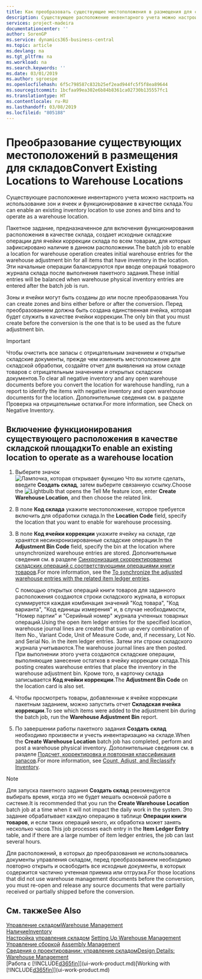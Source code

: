 ```yaml
---
title: Как преобразовать существующие местоположения в размещения для складов | Документы Майкрософт
description: Существующее расположение инвентарного учета можно настроить на использование зон и ячеек и функционирование в качестве склада.
services: project-madeira
documentationcenter: ''
author: SorenGP
ms.service: dynamics365-business-central
ms.topic: article
ms.devlang: na
ms.tgt_pltfrm: na
ms.workload: na
ms.search.keywords: ''
ms.date: 03/01/2019
ms.author: sgroespe
ms.openlocfilehash: 6f5c798587c832b25ef2ead944fc5f5f8ea89644
ms.sourcegitcommit: 1bcfaa99ea302e6b84b8361ca02730b135557fc1
ms.translationtype: HT
ms.contentlocale: ru-RU
ms.lasthandoff: 03/08/2019
ms.locfileid: "805188"
---
```

# <a name="convert-existing-locations-to-warehouse-locations"></a><span data-ttu-id="4d036-103">Преобразование существующих местоположений в размещения для складов</span><span class="sxs-lookup"><span data-stu-id="4d036-103">Convert Existing Locations to Warehouse Locations</span></span>
<span data-ttu-id="4d036-104">Существующее расположение инвентарного учета можно настроить на использование зон и ячеек и функционирование в качестве склада.</span><span class="sxs-lookup"><span data-stu-id="4d036-104">You can enable an existing inventory location to use zones and bins and to operate as a warehouse location.</span></span>  

<span data-ttu-id="4d036-105">Пакетное задание, предназначенное для включения функционирования расположения в качестве склада, создает исходные складские операции для ячейки коррекции склада по всем товарам, для которых зафиксировано наличие в данном расположении.</span><span class="sxs-lookup"><span data-stu-id="4d036-105">The batch job to enable a location for warehouse operation creates initial warehouse entries for the warehouse adjustment bin for all items that have inventory in the location.</span></span> <span data-ttu-id="4d036-106">Эти начальные операции балансируются при вводе операций товарного журнала склада после выполнения пакетного задания.</span><span class="sxs-lookup"><span data-stu-id="4d036-106">These initial entries will be balanced when warehouse physical inventory entries are entered after the batch job is run.</span></span>  

<span data-ttu-id="4d036-107">Зоны и ячейки могут быть созданы до или после преобразования.</span><span class="sxs-lookup"><span data-stu-id="4d036-107">You can create zones and bins either before or after the conversion.</span></span> <span data-ttu-id="4d036-108">Перед преобразованием должна быть создана единственная ячейка, которая будет служить в качестве ячейки коррекции.</span><span class="sxs-lookup"><span data-stu-id="4d036-108">The only bin that you must create before the conversion is the one that is to be used as the future adjustment bin.</span></span>  

> [!IMPORTANT]  
>  <span data-ttu-id="4d036-109">Чтобы очистить все запасы с отрицательным значением и открытые складские документы, прежде чем изменить местоположение для складской обработки, создайте отчет для выявления на этом складе товаров с отрицательным значением и открытых складских документов.</span><span class="sxs-lookup"><span data-stu-id="4d036-109">To clear all negative inventory and any open warehouse documents before you convert the location for warehouse handling, run a report to identify the items with negative inventory and open warehouse documents for the location.</span></span> <span data-ttu-id="4d036-110">Дополнительные сведения см. в разделе Проверка на отрицательные остатки.</span><span class="sxs-lookup"><span data-stu-id="4d036-110">For more information, see Check on Negative Inventory.</span></span>  

## <a name="to-enable-an-existing-location-to-operate-as-a-warehouse-location"></a><span data-ttu-id="4d036-111">Включение функционирования существующего расположения в качестве складской площадки</span><span class="sxs-lookup"><span data-stu-id="4d036-111">To enable an existing location to operate as a warehouse location</span></span>  
1.  <span data-ttu-id="4d036-112">Выберите значок ![Лампочка, которая открывает функцию Что вы хотите сделать](media/ui-search/search_small.png "Что вы хотите сделать"), введите **Создать склад**, затем выберите связанную ссылку.</span><span class="sxs-lookup"><span data-stu-id="4d036-112">Choose the ![Lightbulb that opens the Tell Me feature](media/ui-search/search_small.png "Tell me what you want to do") icon, enter **Create Warehouse Location**, and then choose the related link.</span></span>  
2.  <span data-ttu-id="4d036-113">В поле **Код склада** укажите местоположение, которое требуется включить для обработки склада.</span><span class="sxs-lookup"><span data-stu-id="4d036-113">In the **Location Code** field, specify the location that you want to enable for warehouse processing.</span></span>  
3.  <span data-ttu-id="4d036-114">В поле **Код ячейки коррекции** укажите ячейку на складе, где хранятся несинхронизированные складские операции.</span><span class="sxs-lookup"><span data-stu-id="4d036-114">In the **Adjustment Bin Code** field, specify the bin at the location where unsynchronized warehouse entries are stored.</span></span> <span data-ttu-id="4d036-115">Дополнительные сведения см. в разделе [Синхронизация скорректированных складских операций с соответствующими операциями книги товаров](inventory-how-count-adjust-reclassify.md#to-synchronize-the-adjusted-warehouse-entries-with-the-related-item-ledger-entries).</span><span class="sxs-lookup"><span data-stu-id="4d036-115">For more information, see the [To synchronize the adjusted warehouse entries with the related item ledger entries](inventory-how-count-adjust-reclassify.md#to-synchronize-the-adjusted-warehouse-entries-with-the-related-item-ledger-entries).</span></span>  

    <span data-ttu-id="4d036-116">С помощью открытых операций книги товаров для заданного расположения создаются строки складского журнала, в которых суммируется каждая комбинация значений "Код товара", "Код варианта", "Код единицы измерения" и, в случае необходимости, "Номер партии" и "Серийный номер" журнала учтенных товарных операций.</span><span class="sxs-lookup"><span data-stu-id="4d036-116">Using the open item ledger entries for the specified location, warehouse journal lines are created that sum up every combination of Item No., Variant Code, Unit of Measure Code, and, if necessary, Lot No. and Serial No. in the item ledger entries.</span></span> <span data-ttu-id="4d036-117">Затем эти строки складского журнала учитываются.</span><span class="sxs-lookup"><span data-stu-id="4d036-117">The warehouse journal lines are then posted.</span></span> <span data-ttu-id="4d036-118">При выполнении этого учета создаются складские операции, выполняющие занесение остатков в ячейку коррекции склада.</span><span class="sxs-lookup"><span data-stu-id="4d036-118">This posting creates warehouse entries that place the inventory in the warehouse adjustment bin.</span></span> <span data-ttu-id="4d036-119">Кроме того, в карточку склада записывается **Код ячейки коррекции**.</span><span class="sxs-lookup"><span data-stu-id="4d036-119">The **Adjustment Bin Code** on the location card is also set.</span></span>  

4.  <span data-ttu-id="4d036-120">Чтобы просмотреть товары, добавленные к ячейке коррекции пакетным заданием, можно запустить отчет **Складская ячейка коррекции**.</span><span class="sxs-lookup"><span data-stu-id="4d036-120">To see which items were added to the adjustment bin during the batch job, run the **Warehouse Adjustment Bin** report.</span></span>  
5.  <span data-ttu-id="4d036-121">По завершении работы пакетного задания **Создать склад** необходимо произвести и учесть инвентаризацию на складе.</span><span class="sxs-lookup"><span data-stu-id="4d036-121">When the **Create Warehouse Location** batch job has completed, perform and post a warehouse physical inventory.</span></span> <span data-ttu-id="4d036-122">Дополнительные сведения см. в разделе [Подсчет, корректировка и повторная классификация запасов](inventory-how-count-adjust-reclassify.md).</span><span class="sxs-lookup"><span data-stu-id="4d036-122">For more information, see [Count, Adjust, and Reclassify Inventory](inventory-how-count-adjust-reclassify.md).</span></span>  

> [!NOTE]  
>  <span data-ttu-id="4d036-123">Для запуска пакетного задания **Создать склад** рекомендуется выбирать время, когда это не будет мешать основной работе в системе.</span><span class="sxs-lookup"><span data-stu-id="4d036-123">It is recommended that you run the **Create Warehouse Location** batch job at a time when it will not impact the daily work in the system.</span></span> <span data-ttu-id="4d036-124">Это задание обрабатывает каждую операцию в таблице **Операции книги товаров**, и если таких операций много, их обработка может занять несколько часов.</span><span class="sxs-lookup"><span data-stu-id="4d036-124">This job processes each entry in the **Item Ledger Entry** table, and if there are a large number of item ledger entries, the job can last several hours.</span></span>  

 <span data-ttu-id="4d036-125">Для расположений, в которых до преобразования не использовались документы управления складом, перед преобразованием необходимо повторно открыть и освободить все исходные документы, в которых содержится частично учтенная приемка или отгрузка.</span><span class="sxs-lookup"><span data-stu-id="4d036-125">For those locations that did not use warehouse management documents before the conversion, you must re-open and release any source documents that were partially received or partially shipped before the conversion.</span></span>  

## <a name="see-also"></a><span data-ttu-id="4d036-126">См. также</span><span class="sxs-lookup"><span data-stu-id="4d036-126">See Also</span></span>  
[<span data-ttu-id="4d036-127">Управление складом</span><span class="sxs-lookup"><span data-stu-id="4d036-127">Warehouse Management</span></span>](warehouse-manage-warehouse.md)  
[<span data-ttu-id="4d036-128">Наличие</span><span class="sxs-lookup"><span data-stu-id="4d036-128">Inventory</span></span>](inventory-manage-inventory.md)  
<span data-ttu-id="4d036-129">[Настройка управления складом](warehouse-setup-warehouse.md)   </span><span class="sxs-lookup"><span data-stu-id="4d036-129">[Setting Up Warehouse Management](warehouse-setup-warehouse.md)   </span></span>  
<span data-ttu-id="4d036-130">[Управление сборкой](assembly-assemble-items.md)  </span><span class="sxs-lookup"><span data-stu-id="4d036-130">[Assembly Management](assembly-assemble-items.md)  </span></span>  
[<span data-ttu-id="4d036-131">Сведения о проектировании: управление складом</span><span class="sxs-lookup"><span data-stu-id="4d036-131">Design Details: Warehouse Management</span></span>](design-details-warehouse-management.md)  
<span data-ttu-id="4d036-132">[Работа с [!INCLUDE[d365fin](includes/d365fin_md.md)]](ui-work-product.md)</span><span class="sxs-lookup"><span data-stu-id="4d036-132">[Working with [!INCLUDE[d365fin](includes/d365fin_md.md)]](ui-work-product.md)</span></span>

